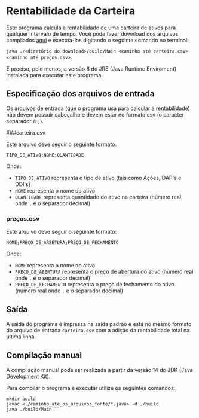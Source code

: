 # Rentabilidade da Carteira

Este programa calcula a rentabilidade de uma carteira de ativos para qualquer intervalo de tempo.
Você pode fazer download dos arquivos compilados [aqui](https://drive.google.com/drive/folders/10uB7rOi-QxJoiXpUD4fenr5pzXnyqUY0?usp=sharing)
e executa-los digitando o seguinte comando no terminal:

`java ./<diretório do download>/build/Main <caminho até carteira.csv> <caminho até preços.csv>`. 

É preciso, pelo menos, a versão 8 do JRE (Java Runtime Enviroment) instalada para executar este programa.

## Especificação dos arquivos de entrada

Os arquivos de entrada (que o programa usa para calcular a rentabilidade) 
não devem possuir cabeçalho e devem estar no formato csv
(o caracter separador é `;`).

###carteira.csv

Este arquivo deve seguir o seguinte formato:

`TIPO_DE_ATIVO;NOME;QUANTIDADE`

Onde:

* `TIPO_DE_ATIVO` representa o tipo de ativo (tais como Ações, DAP's e DDI's)
* `NOME` representa o nome do ativo
* `QUANTIDADE` representa quantidade do ativo na carteira (número real onde `.` é o separador decimal)

### preços.csv

Este arquivo deve seguir o seguinte formato:

`NOME;PREÇO_DE_ARBETURA;PREÇO_DE_FECHAMENTO`

Onde:

* `NOME` representa o nome do ativo
* `PREÇO_DE_ABERTURA` representa o preço de abertura do ativo (número real onde `.` é o separador decimal)
* `PREÇO_DE_FECHAMENTO` representa o preço de fechamento do ativo (número real onde `.` é o separador decimal)

## Saída

A saída do programa é impressa na saída padrão e está no mesmo formato do arquivo de entrada `carteira.csv` com a
adição da rentabilidade total na última linha.

## Compilação manual

A compilação manual pode ser realizada a partir da versão 14 do JDK (Java Development Kit).

Para compilar o programa e executar utilize os seguintes comandos:

```
mkdir build
javac <./caminho_até_os_arquivos_fonte/*.java> -d ./build
java ./build/Main```
